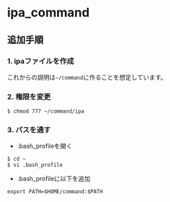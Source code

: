 # ipa_command

## 追加手順
### 1. ipaファイルを作成
これからの説明は`~/command`に作ることを想定しています。

### 2. 権限を変更
```
$ chmod 777 ~/command/ipa
```

### 3. パスを通す
* .bash_profileを開く
```
$ cd ~
$ vi .bash_profile
```
* .bash_profileに以下を追加
```
export PATH=$HOME/command:$PATH
```
